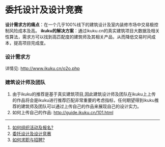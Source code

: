 # 委托设计及设计竞赛

**设计需求方的痛点**：在一个几乎100%线下的建筑设计及室内装修市场中交易极控制风险成本及高。
**ikuku的解决方案**：通过ikuku.cn的真实建筑项目大数据及相关性算法，需求方可以找到高匹配度的建筑师及其相关产品，从而降低交易时间成本，提高项目完成度。


### 设计需求方  
详情见: http://www.ikuku.cn/o2o.php  



### 建筑设计师及团队  

1. 由于ikuku的推荐是基于真实建筑项目,因此建筑设计师及团队在ikuku上上传的作品将会是ikuku进行推荐匹配非常重要的考虑指标，任何期望得到ikuku推荐的建筑师及团队可以通过上传自己的作品来展现自己的设计实力。 
2. 如何上传自己的作品: http://guide.ikuku.cn/101.html  

-----

1. [如何组织活动及报名?](ucenter-1.md)  
1. [委托设计及设计竞赛](ucenter-3.md)
1. [如何求职与招聘?](ucenter-2.md)